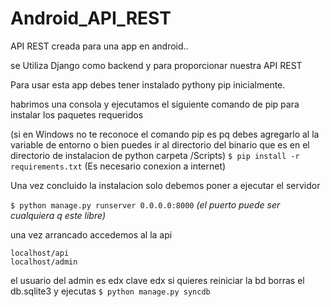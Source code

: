 Android_API_REST
================

API REST creada para una app en android..

se Utiliza Django como backend y para proporcionar nuestra API REST

Para usar esta app debes tener instalado pythony pip inicialmente.

habrimos una consola y ejecutamos el siguiente comando de pip para instalar los paquetes requeridos

(si en Windows no te reconoce el comando pip es pq debes agregarlo al la variable de entorno o bien puedes ir al directorio del binario que es en el directorio de instalacion de python carpeta /Scripts)
`$ pip install -r requirements.txt` (Es necesario conexion a internet)

Una vez concluido la instalacion solo debemos poner a ejecutar el servidor

`$ python manage.py runserver 0.0.0.0:8000` *(el puerto puede ser cualquiera q este libre)*

una vez arrancado accedemos al la api

```
localhost/api
localhost/admin
```
el usuario del admin es edx clave edx
si quieres reiniciar la bd borras el db.sqlite3 y ejecutas
`$ python manage.py syncdb`


